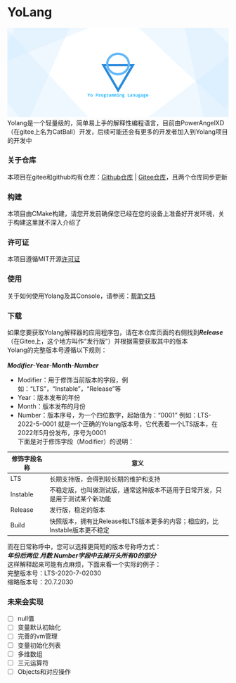 # YoLang
![yopic.png](yopic.png)
Yolang是一个轻量级的，简单易上手的解释性编程语言，目前由PowerAngelXD（在gitee上名为CatBall）开发，后续可能还会有更多的开发者加入到Yolang项目的开发中
### 关于仓库
本项目在gitee和github均有仓库：[Github仓库](https://github.com/PowerAngelXD/YoLang) | [Gitee仓库](https://gitee.com/catball0x00/YoLang)，且两个仓库同步更新
### 构建
本项目由CMake构建，请您开发前确保您已经在您的设备上准备好开发环境，关于构建这里就不深入介绍了
### 许可证
本项目遵循MIT开源[许可证](LICENSE)
### 使用
关于如何使用Yolang及其Console，请参阅：[帮助文档](docs/usehelp.md)
### 下载
如果您要获取Yolang解释器的应用程序包，请在本仓库页面的右侧找到***Release***（在Gitee上，这个地方叫作“发行版”）并根据需要获取其中的版本\
Yolang的完整版本号遵循以下规则：\
\
***Modifier***-**Year**-**Month**-***Number***
- Modifier：用于修饰当前版本的字段，例如：“LTS”，“Instable”，“Release”等
- Year：版本发布的年份
- Month：版本发布的月份
- Number：版本序号，为一个四位数字，起始值为：“0001”
例如：LTS-2022-5-0001 就是一个正确的Yolang版本号，它代表着一个LTS版本，在2022年5月份发布，序号为0001\
下面是对于修饰字段（Modifier）的说明：

|修饰字段名称|意义|
|-------|-------|
|LTS|长期支持版，会得到较长期的维护和支持|
|Instable|不稳定版，也叫做测试版，通常这种版本不适用于日常开发，只是用于测试某个新功能|
|Release|发行版，稳定的版本|
|Build|快照版本，拥有比Release和LTS版本更多的内容；相应的，比Instable版本更不稳定|

而在日常称呼中，您可以选择更简短的版本号称呼方式：\
***年份后两位***.***月数***.***Number字段中去掉开头所有0的部分***\
这样解释起来可能有点麻烦，下面来看一个实际的例子：\
完整版本号：LTS-2020-7-02030\
缩略版本号：20.7.2030
### 未来会实现
- [ ] null值
- [ ] 变量默认初始化
- [ ] 完善的vm管理
- [ ] 变量初始化列表
- [ ] 多维数组
- [ ] 三元运算符
- [ ] Objects和对应操作